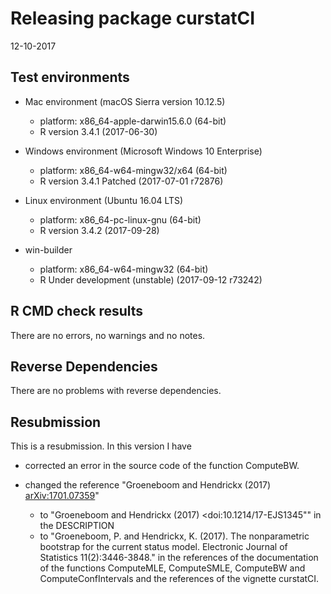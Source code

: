 # Releasing package curstatCI
12-10-2017

## Test environments 

* Mac environment  (macOS Sierra version 10.12.5)
    * platform: x86_64-apple-darwin15.6.0 (64-bit)
    * R version 3.4.1  (2017-06-30) 


* Windows environment  (Microsoft Windows 10 Enterprise)
    * platform: x86_64-w64-mingw32/x64 (64-bit) 
    * R version 3.4.1 Patched (2017-07-01 r72876)


* Linux environment (Ubuntu 16.04 LTS)
    * platform: x86_64-pc-linux-gnu (64-bit) 
    * R version 3.4.2 (2017-09-28) 

    
* win-builder
    * platform: x86_64-w64-mingw32 (64-bit)
    * R Under development (unstable) (2017-09-12 r73242)

## R CMD check results    

There are no errors, no warnings and no notes.


## Reverse Dependencies
There are no problems with reverse dependencies.


## Resubmission
This is a resubmission. In this version I have 

* corrected an error in the source code of the function ComputeBW.

* changed the reference "Groeneboom and Hendrickx (2017) <arXiv:1701.07359>" 
    * to "Groeneboom and Hendrickx (2017) <doi:10.1214/17-EJS1345"" in the DESCRIPTION 
    * to "Groeneboom, P. and Hendrickx, K. (2017). The nonparametric bootstrap for the current status model. Electronic Journal of Statistics 11(2):3446-3848." in the references of the documentation of the functions ComputeMLE, ComputeSMLE, ComputeBW and ComputeConfIntervals and the references of the vignette curstatCI. 
